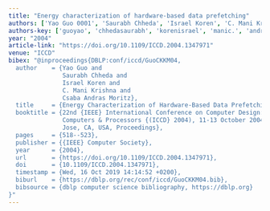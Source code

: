 ```yaml
---
title: "Energy characterization of hardware-based data prefetching"
authors: ['Yao Guo 0001', 'Saurabh Chheda', 'Israel Koren', 'C. Mani Krishna', 'Csaba Andras Moritz']
authors-key: ['guoyao', 'chhedasaurabh', 'korenisrael', 'manic.', 'andrascsaba']
year: "2004"
article-link: "https://doi.org/10.1109/ICCD.2004.1347971"
venue: "ICCD"
bibex: "@inproceedings{DBLP:conf/iccd/GuoCKKM04,
  author    = {Yao Guo and
               Saurabh Chheda and
               Israel Koren and
               C. Mani Krishna and
               Csaba Andras Moritz},
  title     = {Energy Characterization of Hardware-Based Data Prefetching},
  booktitle = {22nd {IEEE} International Conference on Computer Design: {VLSI} in
               Computers & Processors {(ICCD} 2004), 11-13 October 2004, San
               Jose, CA, USA, Proceedings},
  pages     = {518--523},
  publisher = {{IEEE} Computer Society},
  year      = {2004},
  url       = {https://doi.org/10.1109/ICCD.2004.1347971},
  doi       = {10.1109/ICCD.2004.1347971},
  timestamp = {Wed, 16 Oct 2019 14:14:52 +0200},
  biburl    = {https://dblp.org/rec/conf/iccd/GuoCKKM04.bib},
  bibsource = {dblp computer science bibliography, https://dblp.org}
}"
---
```

